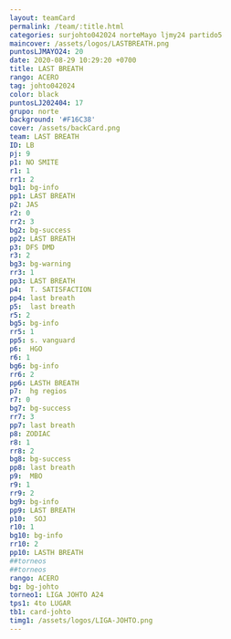 ```yaml
---
layout: teamCard
permalink: /team/:title.html
categories: surjohto042024 norteMayo ljmy24 partido5
maincover: /assets/logos/LASTBREATH.png
puntosLJMAYO24: 20
date: 2020-08-29 10:29:20 +0700
title: LAST BREATH
rango: ACERO
tag: johto042024
color: black
puntosLJ202404: 17
grupo: norte
background: '#F16C38'
cover: /assets/backCard.png
team: LAST BREATH
ID: LB
pj: 9
p1: NO SMITE
r1: 1
rr1: 2
bg1: bg-info
pp1: LAST BREATH
p2: JAS
r2: 0
rr2: 3
bg2: bg-success
pp2: LAST BREATH
p3: DFS DMD
r3: 2
bg3: bg-warning
rr3: 1
pp3: LAST BREATH
p4:  T. SATISFACTION
pp4: last breath
p5:  last breath
r5: 2
bg5: bg-info
rr5: 1
pp5: s. vanguard
p6:  HGO
r6: 1
bg6: bg-info
rr6: 2
pp6: LASTH BREATH
p7:  hg regios
r7: 0
bg7: bg-success
rr7: 3
pp7: last breath
p8: ZODIAC
r8: 1
rr8: 2
bg8: bg-success
pp8: last breath
p9:  MBO
r9: 1
rr9: 2
bg9: bg-info
pp9: LAST BREATH
p10:  SOJ
r10: 1
bg10: bg-info
rr10: 2
pp10: LASTH BREATH
##torneos
##torneos
rango: ACERO
bg: bg-johto 
torneo1: LIGA JOHTO A24
tps1: 4to LUGAR
tb1: card-johto
timg1: /assets/logos/LIGA-JOHTO.png
---
```



